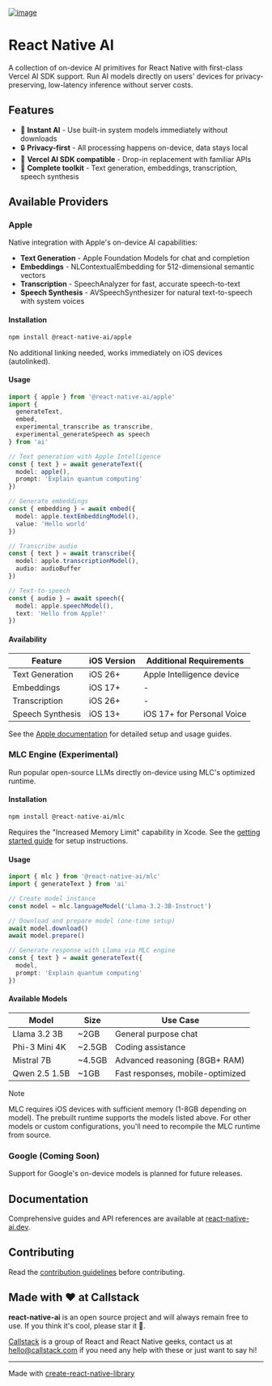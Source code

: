 [![image](https://github.com/user-attachments/assets/027ccbc1-c6c4-46a0-aa62-7b89d4e62f24)](https://www.callstack.com/open-source?utm_campaign=generic&utm_source=github&utm_medium=referral&utm_content=react-native-ai)

# React Native AI

A collection of on-device AI primitives for React Native with first-class Vercel AI SDK support. Run AI models directly on users' devices for privacy-preserving, low-latency inference without server costs.

## Features

- 🚀 **Instant AI** - Use built-in system models immediately without downloads
- 🔒 **Privacy-first** - All processing happens on-device, data stays local
- 🎯 **Vercel AI SDK compatible** - Drop-in replacement with familiar APIs
- 🎨 **Complete toolkit** - Text generation, embeddings, transcription, speech synthesis

## Available Providers

### Apple

Native integration with Apple's on-device AI capabilities:

- **Text Generation** - Apple Foundation Models for chat and completion
- **Embeddings** - NLContextualEmbedding for 512-dimensional semantic vectors
- **Transcription** - SpeechAnalyzer for fast, accurate speech-to-text
- **Speech Synthesis** - AVSpeechSynthesizer for natural text-to-speech with system voices

#### Installation

```bash
npm install @react-native-ai/apple
```

No additional linking needed, works immediately on iOS devices (autolinked).

#### Usage

```typescript
import { apple } from '@react-native-ai/apple'
import { 
  generateText,
  embed, 
  experimental_transcribe as transcribe, 
  experimental_generateSpeech as speech 
} from 'ai'

// Text generation with Apple Intelligence
const { text } = await generateText({
  model: apple(),
  prompt: 'Explain quantum computing'
})

// Generate embeddings
const { embedding } = await embed({
  model: apple.textEmbeddingModel(),
  value: 'Hello world'
})

// Transcribe audio
const { text } = await transcribe({
  model: apple.transcriptionModel(),
  audio: audioBuffer
})

// Text-to-speech
const { audio } = await speech({
  model: apple.speechModel(),
  text: 'Hello from Apple!'
})
```

#### Availability

| Feature | iOS Version | Additional Requirements |
|---------|-------------|------------------------|
| Text Generation | iOS 26+ | Apple Intelligence device |
| Embeddings | iOS 17+ | - |
| Transcription | iOS 26+ | - |
| Speech Synthesis | iOS 13+ | iOS 17+ for Personal Voice |

See the [Apple documentation](https://react-native-ai.dev/docs/apple/getting-started) for detailed setup and usage guides.

### MLC Engine (Experimental)

Run popular open-source LLMs directly on-device using MLC's optimized runtime.

#### Installation

```bash
npm install @react-native-ai/mlc
```

Requires the "Increased Memory Limit" capability in Xcode. See the [getting started guide](https://react-native-ai.dev/docs/mlc/getting-started) for setup instructions.

#### Usage

```typescript
import { mlc } from '@react-native-ai/mlc'
import { generateText } from 'ai'

// Create model instance
const model = mlc.languageModel('Llama-3.2-3B-Instruct')

// Download and prepare model (one-time setup)
await model.download()
await model.prepare()

// Generate response with Llama via MLC engine
const { text } = await generateText({
  model,
  prompt: 'Explain quantum computing'
})
```

#### Available Models

| Model | Size | Use Case |
|-------|------|----------|
| Llama 3.2 3B | ~2GB | General purpose chat |
| Phi-3 Mini 4K | ~2.5GB | Coding assistance |
| Mistral 7B | ~4.5GB | Advanced reasoning (8GB+ RAM) |
| Qwen 2.5 1.5B | ~1GB | Fast responses, mobile-optimized |

> [!NOTE]
> MLC requires iOS devices with sufficient memory (1-8GB depending on model). The prebuilt runtime supports the models listed above. For other models or custom configurations, you'll need to recompile the MLC runtime from source.

### Google (Coming Soon)

Support for Google's on-device models is planned for future releases.

## Documentation

Comprehensive guides and API references are available at [react-native-ai.dev](https://react-native-ai.dev).

## Contributing

Read the [contribution guidelines](/CONTRIBUTING.md) before contributing.

## Made with ❤️ at Callstack

**react-native-ai** is an open source project and will always remain free to use. If you think it's cool, please star it 🌟. 

[Callstack][callstack-readme-with-love] is a group of React and React Native geeks, contact us at [hello@callstack.com](mailto:hello@callstack.com) if you need any help with these or just want to say hi!

---

Made with [create-react-native-library](https://github.com/callstack/react-native-builder-bob)

[callstack-readme-with-love]: https://callstack.com/?utm_source=github.com&utm_medium=referral&utm_campaign=react-native-ai&utm_term=readme-with-love
